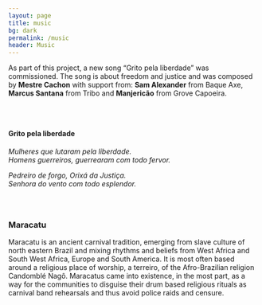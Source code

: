 ```yaml
---
layout: page
title: music
bg: dark
permalink: /music
header: Music
---
```

As part of this project, a new song “Grito pela liberdade” was commissioned.
The song is about freedom and justice and was composed by **Mestre Cachon**
with support from: **Sam Alexander** from Baque Axe, **Marcus Santana**
from Tribo and **Manjericão** from Grove Capoeira.

<div class="text-center" style="margin-top: 4rem; margin-bottom: 4rem">
    <h4>Grito pela liberdade</h4>
    <p>
        <i>
            Mulheres que lutaram pela liberdade.<br/>
            Homens guerreiros, guerrearam com todo fervor.
        </i>
    </p>
    <p>
        <i>
            Pedreiro de forgo, Orixá da Justiça.<br/>
            Senhora do vento com todo esplendor.
        </i>
    </p>
</div>

### Maracatu

Maracatu is an ancient carnival tradition, emerging from slave culture of north
eastern Brazil and mixing rhythms and beliefs from West Africa and South West
Africa, Europe and South America. It is most often based around a religious
place of worship, a terreiro, of the Afro-Brazilian religion Candomblé Nagô.
Maracatus came into existence, in the most part, as a way for the communities
to disguise their drum based religious rituals as carnival band rehearsals and
thus avoid police raids and censure.
